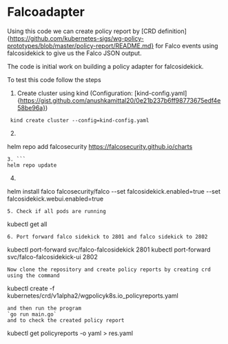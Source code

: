 # Falcoadapter
Using this code we can create policy report by [CRD definition]{https://github.com/kubernetes-sigs/wg-policy-prototypes/blob/master/policy-report/README.md}
for Falco events using falcosidekick to give us the Falco JSON output.

The code is initial work on building a policy adapter for falcosidekick. 

To test this code follow the steps 
1. Create cluster using kind (Configuration: [kind-config.yaml]{https://gist.github.com/anushkamittal20/0e21b237b6ff98773675edf4e58be96a})
```
 kind create cluster --config=kind-config.yaml
 ```
2. ```
helm repo add falcosecurity https://falcosecurity.github.io/charts
```
3. ```
helm repo update 
```
4. ```
 helm install falco falcosecurity/falco --set falcosidekick.enabled=true --set falcosidekick.webui.enabled=true
 ```
5. Check if all pods are running
```
kubectl get all
```
6. Port forward falco sidekick to 2801 and falco sidekick to 2802
```
 kubectl port-forward svc/falco-falcosidekick 2801
  kubectl port-forward svc/falco-falcosidekick-ui 2802
```
Now clone the repository and create policy reports by creating crd using the command
```
kubectl create -f kubernetes/crd/v1alpha2/wgpolicyk8s.io_policyreports.yaml
```
and then run the program
`go run main.go`
and to check the created policy report
```
 kubectl get policyreports -o yaml > res.yaml
 ```

 





